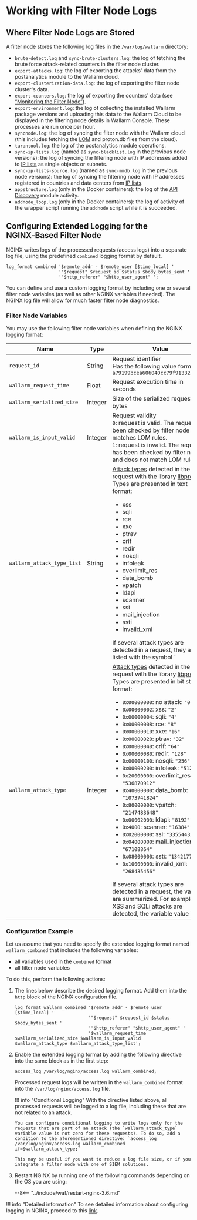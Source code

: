 [link-nginx-logging-docs]:  https://docs.nginx.com/nginx/admin-guide/monitoring/logging/
[doc-vuln-list]:            ../attacks-vulns-list.md
[doc-monitor-node]:         monitoring/intro.md
[doc-lom]:                  ../user-guides/rules/compiling.md


#   Working with Filter Node Logs

##  Where Filter Node Logs are Stored

A filter node stores the following log files in the `/var/log/wallarm` directory:

*   `brute-detect.log` and `sync-brute-clusters.log`: the log of fetching the brute force attack-related counters in the filter node cluster.
*   `export-attacks.log`: the log of exporting the attacks' data from the postanalytics module to the Wallarm cloud.
*   `export-clusterization-data.log`: the log of exporting the filter node cluster's data.
*   `export-counters.log`: the log of exporting the counters' data (see [“Monitoring the Filter Node”][doc-monitor-node]).
*   `export-environment.log`: the log of collecting the installed Wallarm package versions and uploading this data to the Wallarm Cloud to be displayed in the filtering node details in Wallarm Console. These processes are run once per hour. 
*   `syncnode.log`: the log of syncing the filter node with the Wallarm cloud (this includes fetching the [LOM][doc-lom] and proton.db files from the cloud).
*   `tarantool.log`: the log of the postanalytics module operations.
*   `sync-ip-lists.log` (named as `sync-blacklist.log` in the previous node versions): the log of syncing the filtering node with IP addresses added to [IP lists](../user-guides/ip-lists/overview.md) as single objects or subnets.
*   `sync-ip-lists-source.log` (named as `sync-mmdb.log` in the previous node versions): the log of syncing the filtering node with IP addresses registered in countries and data centers from [IP lists](../user-guides/ip-lists/overview.md).
*   `appstructure.log` (only in the Docker containers): the log of the [API Discovery](../about-wallarm-waf/api-discovery.md) module activity.
*   `addnode_loop.log` (only in the Docker containers): the log of activity of the wrapper script running the `addnode` script while it is succeeded.

##  Configuring Extended Logging for the NGINX‑Based Filter Node

NGINX writes logs of the processed requests (access logs) into a separate log file, using the predefined `combined` logging format by default.

```
log_format combined '$remote_addr - $remote_user [$time_local] '
                    '"$request" $request_id $status $body_bytes_sent '
                    '"$http_referer" "$http_user_agent" ';
```

You can define and use a custom logging format by including one or several filter node variables (as well as other NGINX variables if needed). The NGINX log file will allow for much faster filter node diagnostics.

### Filter Node Variables

You may use the following filter node variables when defining the NGINX logging format:

|Name|Type|Value|
|---|---|---|
|`request_id`|String|Request identifier<br>Has the following value form: `a79199bcea606040cc79f913325401fb`|
|`wallarm_request_time`|Float|Request execution time in seconds|
|`wallarm_serialized_size`|Integer|Size of the serialized request in bytes|
|`wallarm_is_input_valid`|Integer|Request validity<br>`0`: request is valid. The request has been checked by filter node and matches LOM rules.<br>`1`: request is invalid. The request has been checked by filter node and does not match LOM rules.|
| `wallarm_attack_type_list` | String | [Attack types][doc-vuln-list] detected in the request with the library [libproton](../about-wallarm-waf/protecting-against-attacks.md#library-libproton). Types are presented in text format:<ul><li>xss</li><li>sqli</li><li>rce</li><li>xxe</li><li>ptrav</li><li>crlf</li><li>redir</li><li>nosqli</li><li>infoleak</li><li>overlimit_res</li><li>data_bomb</li><li>vpatch</li><li>ldapi</li><li>scanner</li><li>ssi</li><li>mail_injection</li><li>ssti</li><li>invalid_xml</li></ul>If several attack types are detected in a request, they are listed with the symbol `|`. For example: if XSS and SQLi attacks are detected, the variable value is `xss|sqli`. |
|`wallarm_attack_type`|Integer|[Attack types][doc-vuln-list] detected in the request with the library [libproton](../about-wallarm-waf/protecting-against-attacks.md#library-libproton). Types are presented in bit string format:<ul><li>`0x00000000`: no attack: `"0"`</li><li>`0x00000002`: xss: `"2"`</li><li>`0x00000004`: sqli: `"4"`</li><li>`0x00000008`: rce: `"8"`</li><li>`0x00000010`: xxe: `"16"`</li><li>`0x00000020`: ptrav: `"32"`</li><li>`0x00000040`: crlf: `"64"`</li><li>`0x00000080`: redir: `"128"`</li><li>`0x00000100`: nosqli: `"256"`</li><li>`0x00000200`: infoleak: `"512"`</li><li>`0x20000000`: overlimit_res: `"536870912"`</li><li>`0x40000000`: data_bomb: `"1073741824"`</li><li>`0x80000000`: vpatch: `"2147483648"`</li><li>`0x00002000`: ldapi: `"8192"`</li><li>`0x4000`: scanner: `"16384"`</li><li>`0x02000000`: ssi: `"33554432"`</li><li>`0x04000000`: mail_injection: `"67108864"`</li><li>`0x08000000`: ssti: `"134217728"`</li><li>`0x10000000`: invalid_xml: `"268435456"`</li></ul>If several attack types are detected in a request, the values are summarized. For example: if XSS and SQLi attacks are detected, the variable value is `6`. |

### Configuration Example

Let us assume that you need to specify the extended logging format named `wallarm_combined` that includes the following variables:
*   all variables used in the `combined` format
*   all filter node variables

To do this, perform the following actions:

1.  The lines below describe the desired logging format. Add them into the `http` block of the NGINX configuration file.

    ```
    log_format wallarm_combined '$remote_addr - $remote_user [$time_local] '
                                '"$request" $request_id $status $body_bytes_sent '
                                '"$http_referer" "$http_user_agent" '
                                '$wallarm_request_time $wallarm_serialized_size $wallarm_is_input_valid $wallarm_attack_type $wallarm_attack_type_list';
    ```

2.  Enable the extended logging format by adding the following directive into the same block as in the first step:

    `access_log /var/log/nginx/access.log wallarm_combined;`
    
    Processed request logs will be written in the `wallarm_combined` format into the `/var/log/nginx/access.log` file.
    
    !!! info "Conditional Logging"
        With the directive listed above, all processed requests will be logged to a log file, including these that are not related to an attack.
        
        You can configure conditional logging to write logs only for the requests that are part of an attack (the `wallarm_attack_type` variable value is not zero for these requests). To do so, add a condition to the aforementioned directive: `access_log /var/log/nginx/access.log wallarm_combined if=$wallarm_attack_type;`
        
        This may be useful if you want to reduce a log file size, or if you integrate a filter node with one of SIEM solutions.          
        
3.  Restart NGINX by running one of the following commands depending on the OS you are using:

    --8<-- "../include/waf/restart-nginx-3.6.md"

!!! info "Detailed information"
    To see detailed information about configuring logging in NGINX, proceed to this [link][link-nginx-logging-docs].